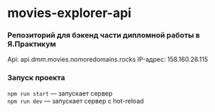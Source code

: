 # movies-explorer-api

### Репозиторий для бэкенд части дипломной работы в Я.Практикум

Api: api.dmm.movies.nomoredomains.rocks
IP-адрес: 158.160.26.115

### Запуск проекта

`npm run start` — запускает сервер   
`npm run dev` — запускает сервер с hot-reload
